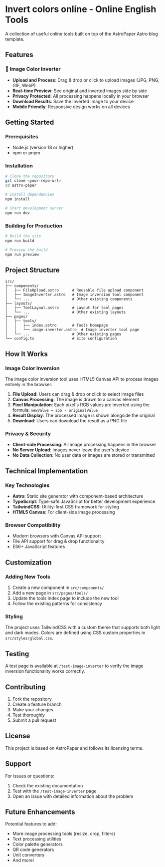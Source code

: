 # Invert colors online - Online English Tools

A collection of useful online tools built on top of the AstroPaper Astro blog template.

## Features

### 🎨 Image Color Inverter
- **Upload and Process**: Drag & drop or click to upload images (JPG, PNG, GIF, WebP)
- **Real-time Preview**: See original and inverted images side by side
- **Privacy Protected**: All processing happens locally in your browser
- **Download Results**: Save the inverted image to your device
- **Mobile Friendly**: Responsive design works on all devices

## Getting Started

### Prerequisites
- Node.js (version 18 or higher)
- npm or pnpm

### Installation
```bash
# Clone the repository
git clone <your-repo-url>
cd astro-paper

# Install dependencies
npm install

# Start development server
npm run dev
```

### Building for Production
```bash
# Build the site
npm run build

# Preview the build
npm run preview
```

## Project Structure

```
src/
├── components/
│   ├── FileUpload.astro      # Reusable file upload component
│   ├── ImageInverter.astro   # Image inversion tool component
│   └── ...                   # Other existing components
├── layouts/
│   ├── ToolLayout.astro      # Layout for tool pages
│   └── ...                   # Other existing layouts
├── pages/
│   ├── tools/
│   │   ├── index.astro       # Tools homepage
│   │   └── image-inverter.astro  # Image inverter tool page
│   └── ...                   # Other existing pages
└── config.ts                 # Site configuration
```

## How It Works

### Image Color Inversion
The image color inversion tool uses HTML5 Canvas API to process images entirely in the browser:

1. **File Upload**: Users can drag & drop or click to select image files
2. **Canvas Processing**: The image is drawn to a canvas element
3. **Pixel Manipulation**: Each pixel's RGB values are inverted using the formula: `newValue = 255 - originalValue`
4. **Result Display**: The processed image is shown alongside the original
5. **Download**: Users can download the result as a PNG file

### Privacy & Security
- **Client-side Processing**: All image processing happens in the browser
- **No Server Upload**: Images never leave the user's device
- **No Data Collection**: No user data or images are stored or transmitted

## Technical Implementation

### Key Technologies
- **Astro**: Static site generator with component-based architecture
- **TypeScript**: Type-safe JavaScript for better development experience
- **TailwindCSS**: Utility-first CSS framework for styling
- **HTML5 Canvas**: For client-side image processing

### Browser Compatibility
- Modern browsers with Canvas API support
- File API support for drag & drop functionality
- ES6+ JavaScript features

## Customization

### Adding New Tools
1. Create a new component in `src/components/`
2. Add a new page in `src/pages/tools/`
3. Update the tools index page to include the new tool
4. Follow the existing patterns for consistency

### Styling
The project uses TailwindCSS with a custom theme that supports both light and dark modes. Colors are defined using CSS custom properties in `src/styles/global.css`.

## Testing

A test page is available at `/test-image-inverter` to verify the image inversion functionality works correctly.

## Contributing

1. Fork the repository
2. Create a feature branch
3. Make your changes
4. Test thoroughly
5. Submit a pull request

## License

This project is based on AstroPaper and follows its licensing terms.

## Support

For issues or questions:
1. Check the existing documentation
2. Test with the `/test-image-inverter` page
3. Open an issue with detailed information about the problem

## Future Enhancements

Potential features to add:
- More image processing tools (resize, crop, filters)
- Text processing utilities
- Color palette generators
- QR code generators
- Unit converters
- And more!
